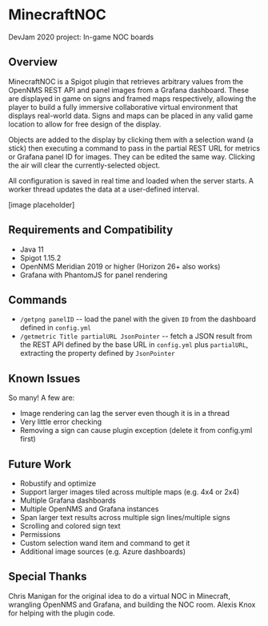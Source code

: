 # MinecraftNOC
DevJam 2020 project: In-game NOC boards

## Overview
MinecraftNOC is a Spigot plugin that retrieves arbitrary values from the OpenNMS REST API and panel images from a Grafana dashboard.
These are displayed in game on signs and framed maps respectively, allowing the player to build a fully immersive collaborative virtual 
environment that displays real-world data. Signs and maps can be placed in any valid game location to allow for free design of the display.

Objects are added to the display by clicking them with a selection wand (a stick) then executing a command to pass in the partial REST URL
for metrics or Grafana panel ID for images. They can be edited the same way. Clicking the air will clear the currently-selected object.

All configuration is saved in real time and loaded when the server starts. A worker thread updates the data at a user-defined interval.

[image placeholder]

## Requirements and Compatibility
 * Java 11
 * Spigot 1.15.2
 * OpenNMS Meridian 2019 or higher (Horizon 26+ also works)
 * Grafana with PhantomJS for panel rendering

## Commands
 * `/getpng panelID`  -- load the panel with the given `ID` from the dashboard defined in `config.yml`
 * `/getmetric Title partialURL JsonPointer` -- fetch a JSON result from the REST API defined by the base URL in `config.yml` plus `partialURL`, extracting the property defined by `JsonPointer`
 
 ## Known Issues
 So many! A few are:
 
  * Image rendering can lag the server even though it is in a thread
  * Very little error checking
  * Removing a sign can cause plugin exception (delete it from config.yml first)
 
 ## Future Work
  * Robustify and optimize
  * Support larger images tiled across multiple maps (e.g. 4x4 or 2x4)
  * Multiple Grafana dashboards
  * Multiple OpenNMS and Grafana instances
  * Span larger text results across multiple sign lines/multiple signs
  * Scrolling and colored sign text
  * Permissions
  * Custom selection wand item and command to get it
  * Additional image sources (e.g. Azure dashboards)
  
  ## Special Thanks
  Chris Manigan for the original idea to do a virtual NOC in Minecraft, wrangling OpenNMS and Grafana, and building the NOC room.
  Alexis Knox for helping with the plugin code.
  
